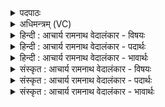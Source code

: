 <details><summary>पदपाठः</summary>

त्व꣢म्। हि। शू꣡रः꣢꣯। स꣡नि꣢꣯ता। चो꣣द꣡यः꣢। म꣡नु꣢꣯षः। र꣡थ꣢꣯म्। स꣣हा꣡वा꣢न्। द꣡स्यु꣢꣯म्। अ꣣व्रत꣢म्। अ꣢। व्रत꣢म्। ओ꣡षः꣢꣯। पा꣡त्र꣢꣯म्। न। शो꣣चि꣡षा꣢। १४३४।
</details>

<details><summary>अधिमन्त्रम् (VC)</summary>

- इन्द्रः
- अगस्त्यो मैत्रावरुणः
- अनुष्टुप्
- गान्धारः
</details>

<details><summary>हिन्दी : आचार्य रामनाथ वेदालंकार - विषयः</summary>

अब परमात्मा की शूरता वर्णित करते हैं।
</details>

<details><summary>हिन्दी : आचार्य रामनाथ वेदालंकार - पदार्थः</summary>

पदार्थान्वयभाषाः -  हे इन्द्र ! हे शत्रुओं को विदीर्ण करनेवाले जगदीश ! (त्वं हि) आप निश्चय ही (शूरः) शूरवीर तथा (सनिता) उत्साह देनेवाले हो। (मनुषः) मनुष्य के (रथम्) प्रगति के रथ को (चोदयः) आगे प्रेरित करते हो। (सहावान्) बलवान्, आप (अव्रतम्) व्रतहीन और कर्महीन को तथा (दस्युम्) हिंसक स्वभाव को और हिंसक मनुष्य को (शोचिषा) प्रदीप्त अग्निज्वाला से (पात्रं न) मिट्टी के घड़े आदि के समान (ओषः) संतप्त कर देते हो ॥३॥ यहाँ उपमालङ्कार है ॥३॥
</details>

<details><summary>हिन्दी : आचार्य रामनाथ वेदालंकार - भावार्थः</summary>

भावार्थभाषाः -  जो परमेश्वर सज्जनों को पुरस्कार और दुष्टों को दण्ड देता है, उससे डरकर दुर्जनों को दुष्टता छोड़ देनी चाहिए और सत्कर्मों में उत्साह दिखाना चाहिए ॥३॥ इस खण्ड में उपास्य-उपासक विषय का तथा ब्रह्मानन्द का वर्णन होने से इस खण्ड की पूर्व खण्ड के साथ सङ्गति है ॥ बारहवें अध्याय में षष्ठ खण्ड समाप्त ॥ बारहवाँ अध्याय समाप्त॥ षष्ठ प्रपाठक में द्वितीय अर्ध समाप्त ॥
</details>

<details><summary>संस्कृत : आचार्य रामनाथ वेदालंकार - विषयः</summary>

अथ परमात्मनः शूरत्वं वर्णयति।
</details>

<details><summary>संस्कृत : आचार्य रामनाथ वेदालंकार - पदार्थः</summary>

पदार्थान्वयभाषाः -  हे इन्द्र ! हे शत्रुविदारक जगदीश ! (त्वं हि) त्वं खलु (शूरः) वीरः, (सनिता) उत्साहप्रदश्च असि। (मनुषः) मनुष्यस्य (रथम्) प्रगतिरथम् (चोदयः) अग्रे प्रेरयसि। (सहावान्) बलवान् त्वम् (अव्रतम्) व्रतहीनं कर्महीनं च (दस्युम्) हिंसकं जनं वा (शोचिषा) प्रदीप्तयाऽग्निज्वालया (पात्रं न) मृद्घटादिकमिव (ओषः) प्रतपसि। [उष दाहे, भ्वादिः] ॥३॥२ अत्रोपमालङ्कारः ॥३॥
</details>

<details><summary>संस्कृत : आचार्य रामनाथ वेदालंकार - भावार्थः</summary>

भावार्थभाषाः -  यः परमेश्वरः सज्जनान् पुरस्करोति दुष्टांश्च दण्डयति तस्माद् भीत्वा दुर्जनैर्दुष्टता परित्यक्तव्या सत्कर्मसु चोत्साहः प्रदर्शनीयः ॥३॥ अस्मिन् खण्डे उपास्योपासकविषयस्य ब्रह्मानन्दस्य च वर्णनादेतत्खण्डस्य पूर्वखण्डेन संगतिरस्ति ॥
</details>